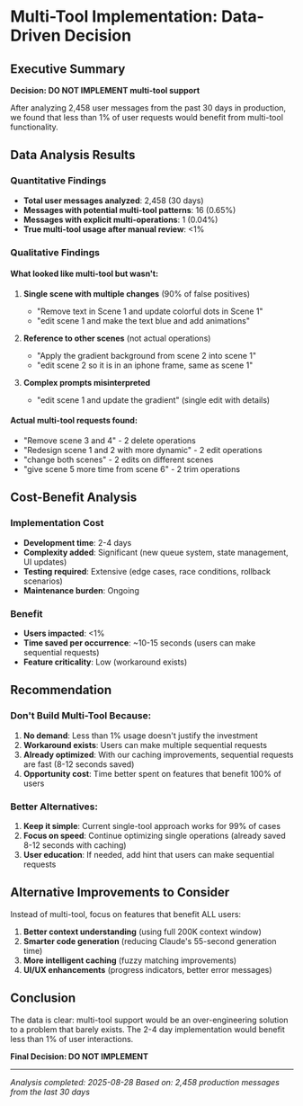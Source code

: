 # Multi-Tool Implementation: Data-Driven Decision

## Executive Summary
**Decision: DO NOT IMPLEMENT multi-tool support**

After analyzing 2,458 user messages from the past 30 days in production, we found that less than 1% of user requests would benefit from multi-tool functionality.

## Data Analysis Results

### Quantitative Findings
- **Total user messages analyzed**: 2,458 (30 days)
- **Messages with potential multi-tool patterns**: 16 (0.65%)
- **Messages with explicit multi-operations**: 1 (0.04%)
- **True multi-tool usage after manual review**: <1%

### Qualitative Findings

#### What looked like multi-tool but wasn't:
1. **Single scene with multiple changes** (90% of false positives)
   - "Remove text in Scene 1 and update colorful dots in Scene 1"
   - "edit scene 1 and make the text blue and add animations"
   
2. **Reference to other scenes** (not actual operations)
   - "Apply the gradient background from scene 2 into scene 1"
   - "edit scene 2 so it is in an iphone frame, same as scene 1"

3. **Complex prompts misinterpreted**
   - "edit scene 1 and update the gradient" (single edit with details)

#### Actual multi-tool requests found:
- "Remove scene 3 and 4" - 2 delete operations
- "Redesign scene 1 and 2 with more dynamic" - 2 edit operations
- "change both scenes" - 2 edits on different scenes
- "give scene 5 more time from scene 6" - 2 trim operations

## Cost-Benefit Analysis

### Implementation Cost
- **Development time**: 2-4 days
- **Complexity added**: Significant (new queue system, state management, UI updates)
- **Testing required**: Extensive (edge cases, race conditions, rollback scenarios)
- **Maintenance burden**: Ongoing

### Benefit
- **Users impacted**: <1% 
- **Time saved per occurrence**: ~10-15 seconds (users can make sequential requests)
- **Feature criticality**: Low (workaround exists)

## Recommendation

### Don't Build Multi-Tool Because:
1. **No demand**: Less than 1% usage doesn't justify the investment
2. **Workaround exists**: Users can make multiple sequential requests
3. **Already optimized**: With our caching improvements, sequential requests are fast (8-12 seconds saved)
4. **Opportunity cost**: Time better spent on features that benefit 100% of users

### Better Alternatives:
1. **Keep it simple**: Current single-tool approach works for 99% of cases
2. **Focus on speed**: Continue optimizing single operations (already saved 8-12 seconds with caching)
3. **User education**: If needed, add hint that users can make sequential requests

## Alternative Improvements to Consider

Instead of multi-tool, focus on features that benefit ALL users:
1. **Better context understanding** (using full 200K context window)
2. **Smarter code generation** (reducing Claude's 55-second generation time)
3. **More intelligent caching** (fuzzy matching improvements)
4. **UI/UX enhancements** (progress indicators, better error messages)

## Conclusion

The data is clear: multi-tool support would be an over-engineering solution to a problem that barely exists. The 2-4 day implementation would benefit less than 1% of user interactions.

**Final Decision: DO NOT IMPLEMENT**

---

*Analysis completed: 2025-08-28*
*Based on: 2,458 production messages from the last 30 days*